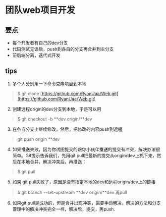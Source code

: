 # 团队web项目开发

## 要点

- 每个开发者有自己的dev分支
- 代码测试无误后，push到各自的分支再合并到主分支
- 前后端分离，迭代式开发

## tips

1. 多个人分别用一下命令克隆项目到本地
> $ git clone [https://github.com/RyanUaa/Web.git](https://github.com/RyanUaa/Web.git) 

2. 创建远程origin的dev分支到本地，于是可以用
> $ git checkout -b **dev origin/**dev

3. 在各自分支上继续修改，然后，把修改的内容push到远程
> git push origin **dev

4. 如果推送失败，因为你试图提交的跟你小伙伴推送的提交有冲突，解决办法很简单。Git提示告诉我们，先用git pull把最新的提交从origin/dev上抓下来，然后在本地合并，解决冲突后，再推送：
> $ git pull

5. 如果 git pull失败了，原因是没有指定本地的dev和远程origin/dev上的链接
>$ git branch --set-upstream **dev origin/**dev 再pull

6. 如果git pull是成功的，但是合并出现冲突，需要手动解决，解决的方法和分支管理中的解决冲突完全一样，解决后，提交，再push.
